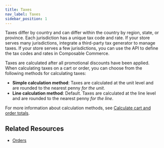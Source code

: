 ```yaml
---
title: Taxes
nav_label: Taxes
sidebar_position: 1
---
```


Taxes differ by country and can differ within the country by region, state, or province. Each jurisdiction has a unique tax code and rate. If your store serves many jurisdictions, integrate a third-party tax generator to manage taxes. If your store serves a few jurisdictions, you can use the API to define the tax codes and rates in Composable Commerce.

Taxes are calculated after all promotional discounts have been applied. When calculating taxes on a cart or order, you can choose from the following methods for calculating taxes:

- **Simple calculation method**: Taxes are calculated at the unit level and are rounded to the nearest penny *for the unit*.
- **Line calculation method**: Default. Taxes are calculated at the line level and are rounded to the nearest penny *for the line*.

For more information about calculation methods, see [Calculate cart and order totals](/guides/Carts/calculate-totals).

## Related Resources

- [Orders](/docs/commerce-cloud/orders)
